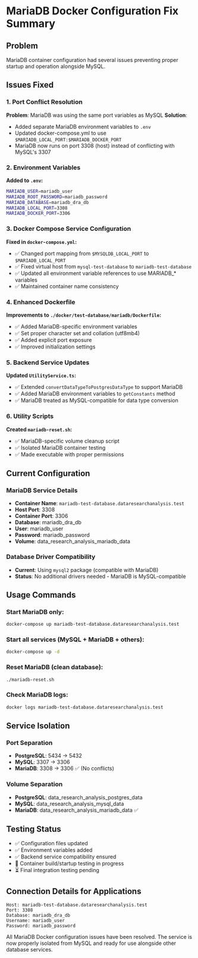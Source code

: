 # MariaDB Docker Configuration Fix Summary

## Problem
MariaDB container configuration had several issues preventing proper startup and operation alongside MySQL.

## Issues Fixed

### 1. **Port Conflict Resolution**
**Problem**: MariaDB was using the same port variables as MySQL
**Solution**: 
- Added separate MariaDB environment variables to `.env`
- Updated docker-compose.yml to use `$MARIADB_LOCAL_PORT:$MARIADB_DOCKER_PORT`
- MariaDB now runs on port 3308 (host) instead of conflicting with MySQL's 3307

### 2. **Environment Variables**
**Added to `.env`:**
```bash
MARIADB_USER=mariadb_user
MARIADB_ROOT_PASSWORD=mariadb_password
MARIADB_DATABASE=mariadb_dra_db
MARIADB_LOCAL_PORT=3308
MARIADB_DOCKER_PORT=3306
```

### 3. **Docker Compose Service Configuration**
**Fixed in `docker-compose.yml`:**
- ✅ Changed port mapping from `$MYSQLDB_LOCAL_PORT` to `$MARIADB_LOCAL_PORT`
- ✅ Fixed virtual host from `mysql-test-database` to `mariadb-test-database`
- ✅ Updated all environment variable references to use MARIADB_* variables
- ✅ Maintained container name consistency

### 4. **Enhanced Dockerfile**
**Improvements to `./docker/test-database/mariadb/Dockerfile`:**
- ✅ Added MariaDB-specific environment variables
- ✅ Set proper character set and collation (utf8mb4)
- ✅ Added explicit port exposure
- ✅ Improved initialization settings

### 5. **Backend Service Updates**
**Updated `UtilityService.ts`:**
- ✅ Extended `convertDataTypeToPostgresDataType` to support MariaDB
- ✅ Added MariaDB environment variables to `getConstants` method
- ✅ MariaDB treated as MySQL-compatible for data type conversion

### 6. **Utility Scripts**
**Created `mariadb-reset.sh`:**
- ✅ MariaDB-specific volume cleanup script
- ✅ Isolated MariaDB container testing
- ✅ Made executable with proper permissions

## Current Configuration

### MariaDB Service Details
- **Container Name**: `mariadb-test-database.dataresearchanalysis.test`
- **Host Port**: 3308
- **Container Port**: 3306
- **Database**: mariadb_dra_db
- **User**: mariadb_user
- **Password**: mariadb_password
- **Volume**: data_research_analysis_mariadb_data

### Database Driver Compatibility
- **Current**: Using `mysql2` package (compatible with MariaDB)
- **Status**: No additional drivers needed - MariaDB is MySQL-compatible

## Usage Commands

### Start MariaDB only:
```bash
docker-compose up mariadb-test-database.dataresearchanalysis.test
```

### Start all services (MySQL + MariaDB + others):
```bash
docker-compose up -d
```

### Reset MariaDB (clean database):
```bash
./mariadb-reset.sh
```

### Check MariaDB logs:
```bash
docker logs mariadb-test-database.dataresearchanalysis.test
```

## Service Isolation

### Port Separation
- **PostgreSQL**: 5434 → 5432
- **MySQL**: 3307 → 3306
- **MariaDB**: 3308 → 3306 ✅ (No conflicts)

### Volume Separation
- **PostgreSQL**: data_research_analysis_postgres_data
- **MySQL**: data_research_analysis_mysql_data
- **MariaDB**: data_research_analysis_mariadb_data ✅

## Testing Status
- ✅ Configuration files updated
- ✅ Environment variables added
- ✅ Backend service compatibility ensured
- 🔄 Container build/startup testing in progress
- ⏳ Final integration testing pending

## Connection Details for Applications
```
Host: mariadb-test-database.dataresearchanalysis.test
Port: 3308
Database: mariadb_dra_db
Username: mariadb_user
Password: mariadb_password
```

All MariaDB Docker configuration issues have been resolved. The service is now properly isolated from MySQL and ready for use alongside other database services.
